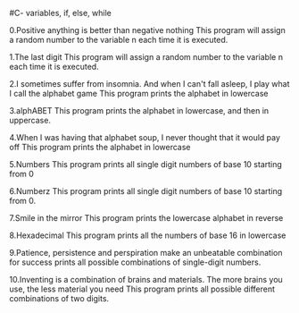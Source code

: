 #C- variables, if, else, while

0.Positive anything is better than negative nothing
This program will assign a random number to the variable n each time it is executed.

1.The last digit
This program will assign a random number to the variable n each time it is executed.

2.I sometimes suffer from insomnia. And when I can't fall asleep, I play what I call the alphabet game
This program  prints the alphabet in lowercase

3.alphABET
This program prints the alphabet in lowercase, and then in uppercase.

4.When I was having that alphabet soup, I never thought that it would pay off
This program prints the alphabet in lowercase

5.Numbers
This program prints all single digit numbers of base 10 starting from 0

6.Numberz
This program prints all single digit numbers of base 10 starting from 0.

7.Smile in the mirror
This program prints the lowercase alphabet in reverse

8.Hexadecimal
This program prints all the numbers of base 16 in lowercase

9.Patience, persistence and perspiration make an unbeatable combination for success
prints all possible combinations of single-digit numbers.

10.Inventing is a combination of brains and materials. The more brains you use, the less material you need
This program prints all possible different combinations of two digits.

